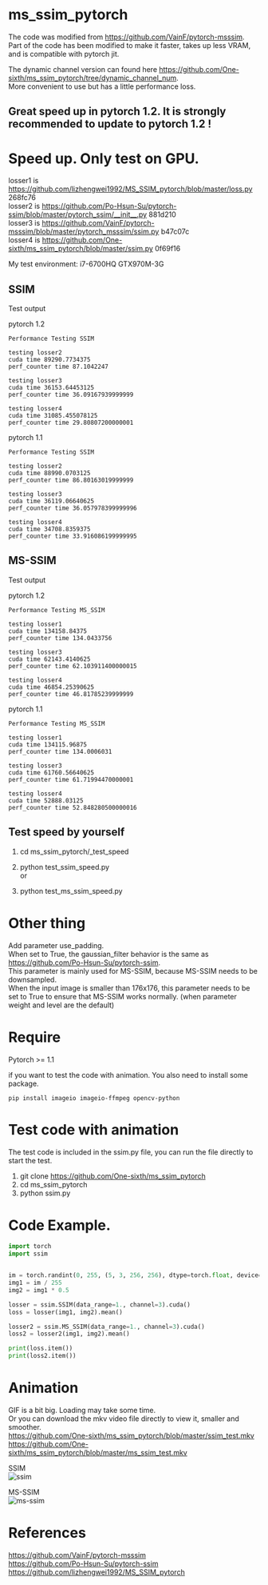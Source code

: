 # ms_ssim_pytorch

The code was modified from https://github.com/VainF/pytorch-msssim.  
Part of the code has been modified to make it faster, takes up less VRAM, and is compatible with pytorch jit.  

The dynamic channel version can found here https://github.com/One-sixth/ms_ssim_pytorch/tree/dynamic_channel_num.  
More convenient to use but has a little performance loss.  

## Great speed up in pytorch 1.2. It is strongly recommended to update to pytorch 1.2 !

# Speed up. Only test on GPU.
losser1 is https://github.com/lizhengwei1992/MS_SSIM_pytorch/blob/master/loss.py 268fc76  
losser2 is https://github.com/Po-Hsun-Su/pytorch-ssim/blob/master/pytorch_ssim/__init__.py 881d210  
losser3 is https://github.com/VainF/pytorch-msssim/blob/master/pytorch_msssim/ssim.py b47c07c  
losser4 is https://github.com/One-sixth/ms_ssim_pytorch/blob/master/ssim.py 0f69f16  

My test environment: i7-6700HQ GTX970M-3G  

## SSIM
Test output  

pytorch 1.2  
```
Performance Testing SSIM

testing losser2
cuda time 89290.7734375
perf_counter time 87.1042247

testing losser3
cuda time 36153.64453125
perf_counter time 36.09167939999999

testing losser4
cuda time 31085.455078125
perf_counter time 29.80807200000001

```

pytorch 1.1  
```
Performance Testing SSIM

testing losser2
cuda time 88990.0703125
perf_counter time 86.80163019999999

testing losser3
cuda time 36119.06640625
perf_counter time 36.057978399999996

testing losser4
cuda time 34708.8359375
perf_counter time 33.916086199999995

```

## MS-SSIM
Test output  

pytorch 1.2  
```
Performance Testing MS_SSIM

testing losser1
cuda time 134158.84375
perf_counter time 134.0433756

testing losser3
cuda time 62143.4140625
perf_counter time 62.103911400000015

testing losser4
cuda time 46854.25390625
perf_counter time 46.81785239999999

```

pytorch 1.1  
```
Performance Testing MS_SSIM

testing losser1
cuda time 134115.96875
perf_counter time 134.0006031

testing losser3
cuda time 61760.56640625
perf_counter time 61.71994470000001

testing losser4
cuda time 52888.03125
perf_counter time 52.848280500000016

```

## Test speed by yourself
1. cd ms_ssim_pytorch/_test_speed  

2. python test_ssim_speed.py  
or  
2. python test_ms_ssim_speed.py  

# Other thing
Add parameter use_padding.  
When set to True, the gaussian_filter behavior is the same as https://github.com/Po-Hsun-Su/pytorch-ssim.  
This parameter is mainly used for MS-SSIM, because MS-SSIM needs to be downsampled.  
When the input image is smaller than 176x176, this parameter needs to be set to True to ensure that MS-SSIM works normally. (when parameter weight and level are the default)  

# Require
Pytorch >= 1.1  

if you want to test the code with animation. You also need to install some package.  
```
pip install imageio imageio-ffmpeg opencv-python
```

# Test code with animation
The test code is included in the ssim.py file, you can run the file directly to start the test.  

1. git clone https://github.com/One-sixth/ms_ssim_pytorch  
2. cd ms_ssim_pytorch  
3. python ssim.py  

# Code Example.
```python
import torch
import ssim


im = torch.randint(0, 255, (5, 3, 256, 256), dtype=torch.float, device='cuda')
img1 = im / 255
img2 = img1 * 0.5

losser = ssim.SSIM(data_range=1., channel=3).cuda()
loss = losser(img1, img2).mean()

losser2 = ssim.MS_SSIM(data_range=1., channel=3).cuda()
loss2 = losser2(img1, img2).mean()

print(loss.item())
print(loss2.item())
```

# Animation
GIF is a bit big. Loading may take some time.  
Or you can download the mkv video file directly to view it, smaller and smoother.  
https://github.com/One-sixth/ms_ssim_pytorch/blob/master/ssim_test.mkv  
https://github.com/One-sixth/ms_ssim_pytorch/blob/master/ms_ssim_test.mkv  

SSIM  
![ssim](https://github.com/One-sixth/ms_ssim_pytorch/blob/master/ssim_test.gif)

MS-SSIM  
![ms-ssim](https://github.com/One-sixth/ms_ssim_pytorch/blob/master/ms_ssim_test.gif)

# References
https://github.com/VainF/pytorch-msssim  
https://github.com/Po-Hsun-Su/pytorch-ssim  
https://github.com/lizhengwei1992/MS_SSIM_pytorch  
